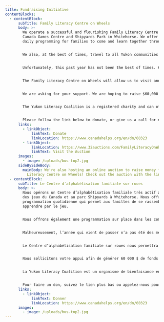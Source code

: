 ```yaml
---
title: Fundraising Initiative
contentBlocks:
  - contentBlock:
      subTitle: Family Literacy Centre on Wheels
      body: >-
        We operate a successful and flourishing Family Literacy Centre in the
        Canada Games Centre and Shipyards Park in Whitehorse. We offer free
        daily programming for families to come and learn together through play. 


        We also, at the best of times, travel to all Yukon communities with our outreach program.


        Unfortunately, this past year has not been the best of times. Covid-19 restrictions have taken their toll on all of our lives and routines. For YLC specifically, that means we have been unable to travel to communities and deliver programming. In response, we have decided to create a Family Literacy Centre on Wheels: a retrofitted 24 passenger bus in which we can provide free family literacy programming, including crafts, games and storytelling. The bus will be stocked with a free library and resources that will help parents support their children’s language and literacy development.


        The Family Literacy Centre on Wheels will allow us to visit and deliver programs in rural communities and gatherings including festivals, fish camps, culture camps, general assemblies and kids summer camps.


        We are asking for your support. We are hoping to raise $60,000 to purchase, retrofit, furnish and insure our new Family Literacy Centre on Wheels. We are looking to our fellow community members to help us fulfill this goal. 


        The Yukon Literacy Coalition is a registered charity and can offer tax receipts for donations. 


        Please follow the link below to donate, or give us a call for more information at 668-6535.
      links:
        - linkObject:
            linkText: Donate
            linkLocation: https://www.canadahelps.org/en/dn/60323
        - linkObject:
            linkLocation: https://www.32auctions.com/FamilyLiteracyOnWheels
            linkText: Visit the Auction
      images:
        - image: /uploads/bus-top2.jpg
      sideBySideBody:
        mainBody: We're also hosting an online auction to raise money for our Family
          Literacy Centre on Wheels! Check out the auction with the link below.
  - contentBlock:
      subTitle: Le Centre d’alphabétisation familiale sur roues
      body: >-
        Nous opérons un Centre d’alphabétisation familiale très actif au Centre
        des jeux du Canada et au parc Shipyards à Whitehorse. Nous offrons de la
        programmation quotidienne qui permet aux familles de se rassembler pour
        apprendre par le jeu.


        Nous offrons également une programmation sur place dans les communautés éloignées lorsque les conditions le permettent.


        Malheureusement, l’année qui vient de passer n’a pas été des meilleures. La COVID-19 a imposé des restrictions qui ont énormément affecté nos vies et nos habitudes. Pour la Yukon Literacy Coalition, en particulier, nous n’avons pas pu nous rendre dans les communautés pour nos activités sur place. En revanche, nous avons pris la décision d’étendre les services du Centre d’alphabétisation familiale en aménageant une wagonnette 24-passagers en centre d’activités mobile à partir de laquelle nous pourrons offrir des activités de toutes sortes, et inclure une bibliothèque de livres à donner et des ressources pour aider les parents à soutenir le développement langagier de leur enfant.


        Le Centre d’alphabétisation familiale sur roues nous permettra de rendre visite et d’offrir notre programmation dans les communautés éloignées et les rassemblements publics, comme les festivals, les camps de pêche, les camps culturels, les rassemblements généraux et les camps d’été.


        Nous sollicitons votre appui afin de générer 60 000 $ de fonds pour l’achat, la transformation, l’équipement et l’entretien de notre nouveau centre mobile.


        La Yukon Literacy Coalition est un organisme de bienfaisance enregistré et peut offrir des reçus pour votre don.


        Pour faire un don, suivez le lien plus bas ou appelez-nous pour de plus amples détails au 867 668-6535.
      links:
        - linkObject:
            linkText: Donner
            linkLocation: https://www.canadahelps.org/en/dn/60323
      images:
        - image: /uploads/bus-top2.jpg
---
```

